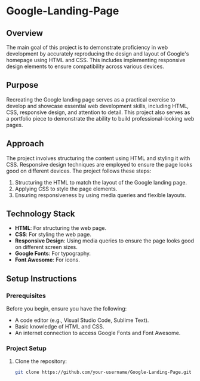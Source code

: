 # Google-Landing-Page

## Overview
The main goal of this project is to demonstrate proficiency in web development by accurately reproducing the design and layout of Google's homepage using HTML and CSS. This includes implementing responsive design elements to ensure compatibility across various devices.

## Purpose
Recreating the Google landing page serves as a practical exercise to develop and showcase essential web development skills, including HTML, CSS, responsive design, and attention to detail. This project also serves as a portfolio piece to demonstrate the ability to build professional-looking web pages.

## Approach
The project involves structuring the content using HTML and styling it with CSS. Responsive design techniques are employed to ensure the page looks good on different devices. The project follows these steps:
1. Structuring the HTML to match the layout of the Google landing page.
2. Applying CSS to style the page elements.
3. Ensuring responsiveness by using media queries and flexible layouts.

## Technology Stack
- **HTML**: For structuring the web page.
- **CSS**: For styling the web page.
- **Responsive Design**: Using media queries to ensure the page looks good on different screen sizes.
- **Google Fonts**: For typography.
- **Font Awesome**: For icons.

## Setup Instructions

### Prerequisites
Before you begin, ensure you have the following:
- A code editor (e.g., Visual Studio Code, Sublime Text).
- Basic knowledge of HTML and CSS.
- An internet connection to access Google Fonts and Font Awesome.

### Project Setup
1. Clone the repository:
   ```bash
   git clone https://github.com/your-username/Google-Landing-Page.git
